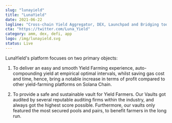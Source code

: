 ```yaml
---
slug: "lunayield"
title: "LunaYield"
date: 2021-06-22
logline: "Cross-chain Yield Aggregator, DEX, Launchpad and Bridging tools"
cta: "https://twitter.com/Luna_Yield"
category: amm, dex, defi, app
logo: /img/lunayield.svg
status: Live
---
```


LunaYield's platform focuses on two primary objects:

1. To deliver an easy and smooth Yield Farming experience, auto-compounding yield at empirical optimal intervals, whilst saving gas cost and time, hence, bring a notable increase in terms of profit compared to other yield-farming platforms on Solana Chain.

2. To provide a safe and sustainable vault for Yield Farmers. Our Vaults got audited by several reputable auditing firms within the industry, and always got the highest score possible. Furthermore, our vaults only featured the most secured pools and pairs, to benefit farmers in the long run.
